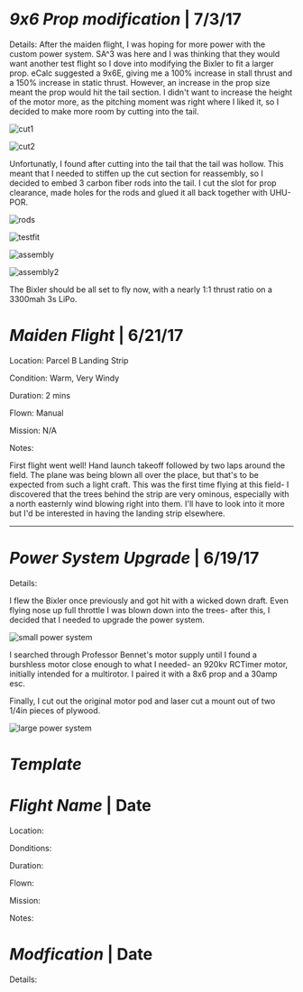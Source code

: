 *9x6 Prop modification*  | 7/3/17
======

Details:
  After the maiden flight, I was hoping for more power with the custom power system. SA^3 was here and I was thinking that they would want another test flight so I dove into modifying the Bixler to fit a larger prop. eCalc suggested a 9x6E, giving me a 100% increase in stall thrust and a 150% increase in static thrust. However, an increase in the prop size meant the prop would hit the tail section. I didn't want to increase the height of the motor more, as the pitching moment was right where I liked it, so I decided to make more room by cutting into the tail.
  
   ![cut1](https://github.com/olinrobotics/fixedWingResearch/blob/master/Summer%202017/Test%20Fleet/Bixler%203/9X6%20Mod/cut1.jpg)
    
   ![cut2](https://github.com/olinrobotics/fixedWingResearch/blob/master/Summer%202017/Test%20Fleet/Bixler%203/9X6%20Mod/cut2.jpg)
  
  
  Unfortunatly, I found after cutting into the tail that the tail was hollow. This meant that I needed to stiffen up the cut section for reassembly, so I decided to embed 3 carbon fiber rods into the tail. I cut the slot for prop clearance, made holes for the rods and glued it all back together with UHU-POR.
  
  ![rods](https://github.com/olinrobotics/fixedWingResearch/blob/master/Summer%202017/Test%20Fleet/Bixler%203/9X6%20Mod/rods.jpg)
   
  ![testfit](https://github.com/olinrobotics/fixedWingResearch/blob/master/Summer%202017/Test%20Fleet/Bixler%203/9X6%20Mod/testfit.jpg)
  
  ![assembly](https://github.com/olinrobotics/fixedWingResearch/blob/master/Summer%202017/Test%20Fleet/Bixler%203/9X6%20Mod/assembly.jpg)
  
  ![assembly2](https://github.com/olinrobotics/fixedWingResearch/blob/master/Summer%202017/Test%20Fleet/Bixler%203/9X6%20Mod/assembly2.jpg)
  
  
  
  The Bixler should be all set to fly now, with a nearly 1:1 thrust ratio on a 3300mah 3s LiPo. 






*Maiden Flight* | 6/21/17
=====

Location: Parcel B Landing Strip

Condition: Warm, Very Windy

Duration: 2 mins

Flown: Manual

Mission: N/A

Notes:

First flight went well! Hand launch takeoff followed by two laps around the field. The plane was being blown all over the place, but that's 
to be expected from such a light craft. This was the first time flying at this field- I discovered that the trees behind the strip are 
very ominous, especially with a north easternly wind blowing right into them. I'll have to look into it more but I'd be interested in having
the landing strip elsewhere.

-------

*Power System Upgrade*  | 6/19/17
======

Details:

I flew the Bixler once previously and got hit with a wicked down draft. Even flying nose up full throttle I was blown down into the trees- after this, I decided that I needed to upgrade the power system. 

![small power system](https://github.com/olinrobotics/fixedWingResearch/blob/master/Summer%202017/Test%20Fleet/Bixler%203/9X6%20Mod/original.jpg)


I searched through Professor Bennet's motor supply until I found a burshless motor close enough to what I needed- an 920kv RCTimer motor, initially intended for a multirotor. I paired it with a 8x6 prop and a 30amp esc. 

Finally, I cut out the original motor pod and laser cut a mount out of two 1/4in pieces of plywood.


![large power system](https://github.com/olinrobotics/fixedWingResearch/blob/master/Summer%202017/Test%20Fleet/Bixler%203/9X6%20Mod/8x6.jpg)


*Template*
=====


*Flight Name*  | Date
=====

Location:

Donditions:

Duration:

Flown:

Mission:

Notes: 




*Modfication*  | Date
======

Details:


